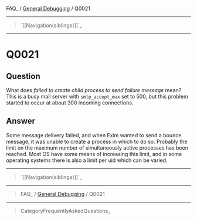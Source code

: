 FAQ\_ / [General Debugging](FAQ/General_Debugging) / Q0021

* * * * *

> \`[[Navigation(siblings)]]\`\_

* * * * *

Q0021
=====

Question
--------

What does *failed to create child process to send failure message* mean?
This is a busy mail server with `smtp_accept_max` set to 500, but this
problem started to occur at about 300 incoming connections.

Answer
------

Some message delivery failed, and when Exim wanted to send a bounce
message, it was unable to create a process in which to do so. Probably
the limit on the maximum number of simultaneously active processes has
been reached. Most OS have some means of increasing this limit, and in
some operating systems there is also a limit per uid which can be
varied.

* * * * *

> \`[[Navigation(siblings)]]\`\_

* * * * *

> FAQ\_ / [General Debugging](FAQ/General_Debugging) / Q0021

* * * * *

> CategoryFrequentlyAskedQuestions\_
